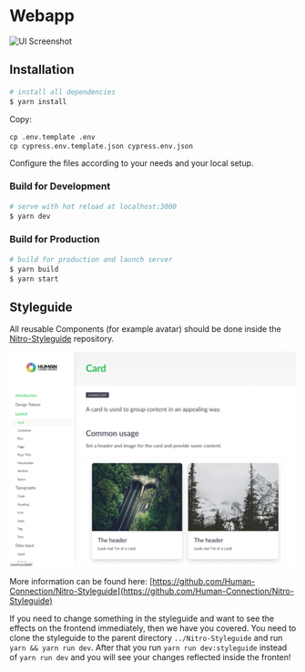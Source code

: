 # Webapp

![UI Screenshot](../.gitbook/assets/screenshot.png)

## Installation

```bash
# install all dependencies
$ yarn install
```

Copy:

```text
cp .env.template .env
cp cypress.env.template.json cypress.env.json
```

Configure the files according to your needs and your local setup.

### Build for Development

```bash
# serve with hot reload at localhost:3000
$ yarn dev
```

### Build for Production

```bash
# build for production and launch server
$ yarn build
$ yarn start
```

## Styleguide

All reusable Components \(for example avatar\) should be done inside the [Nitro-Styleguide](https://github.com/Human-Connection/Nitro-Styleguide) repository.

![Styleguide Screenshot](../.gitbook/assets/screenshot-styleguide-1.png)

More information can be found here: [https://github.com/Human-Connection/Nitro-Styleguide](https://github.com/Human-Connection/Nitro-Styleguide)

If you need to change something in the styleguide and want to see the effects on the frontend immediately, then we have you covered. You need to clone the styleguide to the parent directory `../Nitro-Styleguide` and run `yarn && yarn run dev`. After that you run `yarn run dev:styleguide` instead of `yarn run dev` and you will see your changes reflected inside the fronten!

